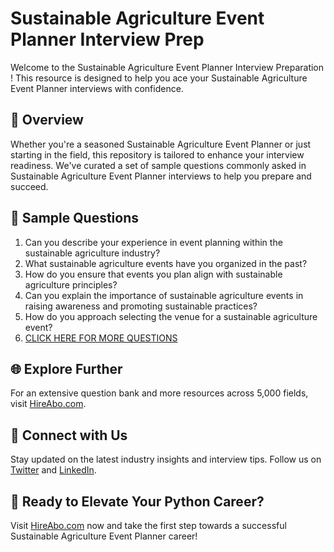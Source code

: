 # Sustainable Agriculture Event Planner Interview Prep

Welcome to the Sustainable Agriculture Event Planner Interview Preparation ! This resource is designed to help you ace your Sustainable Agriculture Event Planner interviews with confidence.

## 🚀 Overview

Whether you're a seasoned Sustainable Agriculture Event Planner or just starting in the field, this repository is tailored to enhance your interview readiness. We've curated a set of sample questions commonly asked in Sustainable Agriculture Event Planner interviews to help you prepare and succeed.

## 📝 Sample Questions

1. Can you describe your experience in event planning within the sustainable agriculture industry?
2. What sustainable agriculture events have you organized in the past?
3. How do you ensure that events you plan align with sustainable agriculture principles?
4. Can you explain the importance of sustainable agriculture events in raising awareness and promoting sustainable practices?
5. How do you approach selecting the venue for a sustainable agriculture event?
6. [CLICK HERE FOR MORE QUESTIONS](https://hireabo.com/job/10_4_33/Sustainable%20Agriculture%20Event%20Planner)

## 🌐 Explore Further

For an extensive question bank and more resources across 5,000 fields, visit [HireAbo.com](https://www.hireabo.com).

## 📱 Connect with Us

Stay updated on the latest industry insights and interview tips. Follow us on [Twitter](https://twitter.com/hireabo) and [LinkedIn](https://www.linkedin.com/in/hire-abo-3609972a8/).

## 🚀 Ready to Elevate Your Python Career?

Visit [HireAbo.com](https://www.hireabo.com) now and take the first step towards a successful Sustainable Agriculture Event Planner career!